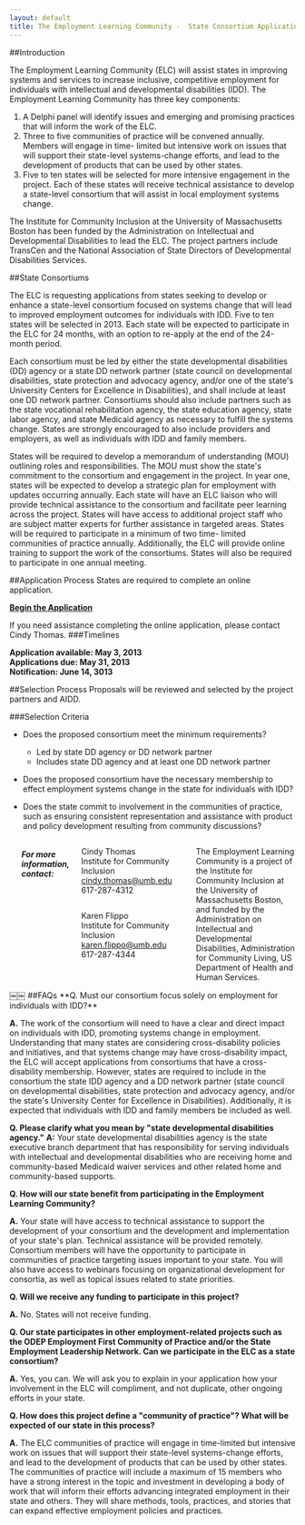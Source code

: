 ```yaml
---
layout: default
title: The Employment Learning Community -  State Consortium Application
---
```

##Introduction  

The Employment Learning Community (ELC) will assist states in improving systems and services to increase inclusive, competitive employment for individuals with intellectual and developmental disabilities (IDD). The Employment Learning Community has three key components:

1. A Delphi panel will identify issues and emerging and promising practices that will inform the work of the ELC.
2. Three to five communities of practice will be convened annually. Members will engage in time- limited but intensive work on issues that will support their state-level systems-change efforts, and lead to the development of products that can be used by other states.
3. Five to ten states will be selected for more intensive engagement in the project. Each of these states will receive technical assistance to develop a state-level consortium that will assist in local employment systems change.

The Institute for Community Inclusion at the University of Massachusetts Boston has been funded by the Administration on Intellectual and Developmental Disabilities to lead the ELC. The project partners include TransCen and the National Association of State Directors of Developmental Disabilities Services.

##State Consortiums

The ELC is requesting applications from states seeking to develop or enhance a state-level consortium focused on systems change that will lead to improved employment outcomes for individuals with IDD. Five to ten states will be selected in 2013. Each state will be expected to participate in the ELC for 24 months, with an option to re-apply at the end of the 24-month period.

Each consortium must be led by either the state developmental disabilities (DD) agency or a state DD network partner (state council on developmental disabilities, state protection and advocacy agency, and/or one of the state's University Centers for Excellence in Disabilities), and shall include at least one DD network partner. Consortiums should also include partners such as the state vocational rehabilitation agency, the state education agency, state labor agency, and state Medicaid agency as necessary to fulfill the systems change. States are strongly encouraged to also include providers and employers, as well as individuals with IDD and family members.

States will be required to develop a memorandum of understanding (MOU) outlining roles and responsibilities. The MOU must show the state's commitment to the consortium and engagement in the project. In year one, states will be expected to develop a strategic plan for employment with updates occurring annually.
Each state will have an ELC liaison who will provide technical assistance to the consortium and facilitate peer learning across the project. States will have access to additional project staff who are subject matter experts for further assistance in targeted areas. States will be required to participate in a minimum of two time- limited communities of practice annually. Additionally, the ELC will provide online training to support the work of the consortiums. States will also be required to participate in one annual meeting.

##Application Process
States are required to complete an online application. 

  <p><strong><a class="button" href="http://bit.ly/10RWGe2">Begin the Application</a></strong></p>

If you need assistance completing the online application, please contact Cindy Thomas.
###Timelines

**Application available: May 3, 2013  
Applications due: May 31, 2013  
Notification: June 14, 3013**

##Selection Process
Proposals will be reviewed and selected by the project partners and AIDD.

###Selection Criteria
- Does the proposed consortium meet the minimum requirements?
	- Led by state DD agency or DD network partner
	- Includes state DD agency and at least one DD network partner
- Does the proposed consortium have the necessary membership to effect employment systems change in the state for individuals with IDD?

- Does the state commit to involvement in the communities of practice, such as ensuring consistent representation and assistance with product and policy development resulting from community discussions?

<div class="large-12 columns">
      <hr />
            <h5>For more information, contact:</h5>
      <div class="row">
        <div class="large-6 columns">
          <p>Cindy Thomas<br>
Institute for Community Inclusion<br /> 
<a href="mailto:cindy.thomas@umb.edu">cindy.thomas@umb.edu</a><br />
617-287-4312</p>
        </div>
        <div class="large-6 columns">
          <p>Karen Flippo<br />
Institute for Community Inclusion<br /> 
<a href="mailto:karen.flippo@umb.edu">karen.flippo@umb.edu</a> 
<br />617-287-4344</p>
        </div>
      </div>
      <hr>
      <p>The Employment Learning Community is a project of the Institute for Community Inclusion at the University of Massachusetts Boston, and funded by the Administration
on Intellectual and Developmental Disabilities, Administration for Community Living, US Department of Health and Human Services.</p>
    </div>
￼￼
##FAQs
**Q. Must our consortium focus solely on employment for individuals with IDD?**

**A.** The work of the consortium will need to have a clear and direct impact on individuals with IDD, promoting systems change in employment. Understanding that many states are considering cross-disability policies and initiatives, and that systems change may have cross-disability impact, the ELC will accept applications from consortiums that have a cross-disability membership. However, states are required to include in the consortium the state IDD agency and a DD network partner (state council on developmental disabilities, state protection and advocacy agency, and/or the state's University Center for Excellence in Disabilities). Additionally, it is expected that individuals with IDD and family members be included as well.

**Q. Please clarify what you mean by "state developmental disabilities agency."**
**A:** Your state developmental disabilities agency is the state executive branch department that has responsibility for serving individuals with intellectual and developmental disabilities who are receiving home and community-based Medicaid waiver services and other related home and community-based supports.

**Q. How will our state benefit from participating in the Employment Learning Community?**

**A.** Your state will have access to technical assistance to support the development of your consortium and the development and implementation of your state's plan. Technical assistance will be provided remotely. Consortium members will have the opportunity to participate in communities of practice targeting issues important to your state. You will also have access to webinars focusing on organizational development for consortia, as well as topical issues related to state priorities.

**Q. Will we receive any funding to participate in this project?**

**A.** No. States will not receive funding.

**Q. Our state participates in other employment-related projects such as the ODEP Employment First Community of Practice and/or the State Employment Leadership Network. Can we participate in the ELC as a state consortium?**

**A.** Yes, you can. We will ask you to explain in your application how your involvement in the ELC will compliment, and not duplicate, other ongoing efforts in your state.

**Q. How does this project define a "community of practice"? What will be expected of our state in this process?**

**A.** The ELC communities of practice will engage in time-limited but intensive work on issues that will support their state-level systems-change efforts, and lead to the development of products that can be used by other states. The communities of practice will include a maximum of 15 members who have a strong interest in the topic and investment in developing a body of work that will inform their efforts advancing integrated employment in their state and others. They will share methods, tools, practices, and stories that can expand effective employment policies and practices.